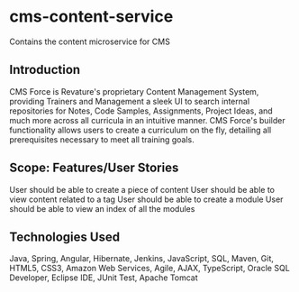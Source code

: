 # cms-content-service
Contains the content microservice for CMS

## Introduction 
CMS Force is Revature's proprietary Content Management System, providing Trainers and Management a sleek UI to search internal repositories for Notes, Code Samples, Assignments, Project Ideas, and much more across all curricula in an intuitive manner. CMS Force's builder functionality allows users to create a curriculum on the fly, detailing all prerequisites necessary to meet all training goals.

## Scope: Features/User Stories
User should be able to create a piece of content
User should be able to view content related to a tag
User should be able to create a module
User should be able to view an index of all the modules

## Technologies Used
Java, Spring, Angular, Hibernate, Jenkins, JavaScript, SQL, Maven, Git, HTML5, CSS3, Amazon Web Services, Agile, AJAX, TypeScript, Oracle SQL Developer, Eclipse IDE, JUnit Test, Apache Tomcat

